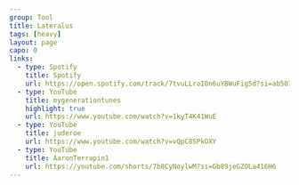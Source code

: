 ```yaml
---
group: Tool
title: Lateralus
tags: [heavy]
layout: page
capo: 0
links: 
  - type: Spotify
    title: Spotify
    url: https://open.spotify.com/track/7tvuLLroI0n6uYBWuFig5d?si=ab5076a8c2c8471e
  - type: YouTube
    title: mygenerationtunes
    highlight: true
    url: https://www.youtube.com/watch?v=1kyT4K41WuE
  - type: YouTube
    title: juderoe
    url: https://www.youtube.com/watch?v=vQpC8SPkOXY
  - type: YouTube
    title: AaronTerrapin1
    url: https://youtube.com/shorts/7b8CyNoylwM?si=Gb89jeGZOLa416H6
---
```



